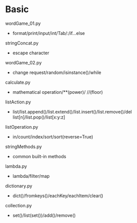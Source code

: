 # Basic

wordGame_01.py<br>
* format/print/input/int/Tab/:/if...else

stringConcat.py<br>
* escape character

wordGame_02.py<br>
* change request/random/isinstance()/while

calculate.py<br>
* mathematical operation/**(power)/ //(floor)

listAction.py<br>
* list/list.append()/list.extend()/list.insert()/list.remove()/del list[n]/list.pop()/list[x:y:z]

listOperation.py<br>
* in/count/index/sort/sort(reverse=True)

stringMethods.py<br>
* common built-in methods

lambda.py
* lambda/filter/map

dictionary.py
* dict()/fromkeys()/eachKey/eachItem/clear()

collection.py
* set()/list(set())/add()/remove()